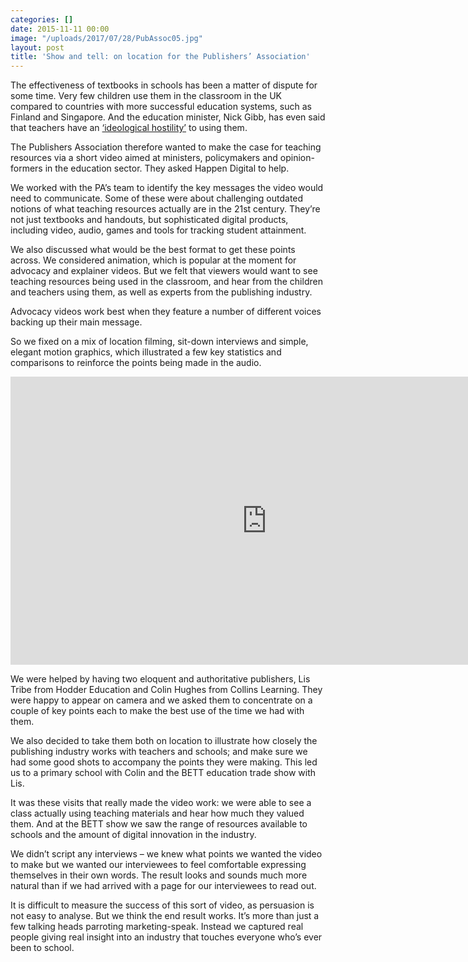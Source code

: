 ```yaml
---
categories: []
date: 2015-11-11 00:00
image: "/uploads/2017/07/28/PubAssoc05.jpg"
layout: post
title: 'Show and tell: on location for the Publishers’ Association'
---
```

The effectiveness of textbooks in schools has been a matter of dispute for some time. Very few children use them in the classroom in the UK compared to countries with more successful education systems, such as Finland and Singapore. And the education minister, Nick Gibb, has even said that teachers have an [‘ideological hostility’](http://www.bbc.co.uk/news/education-30129639) to using them.

The Publishers Association therefore wanted to make the case for teaching resources via a short video aimed at ministers, policymakers and opinion-formers in the education sector. They asked Happen Digital to help.

We worked with the PA’s team to identify the key messages the video would need to communicate. Some of these were about challenging outdated notions of what teaching resources actually are in the 21st century. They’re not just textbooks and handouts, but sophisticated digital products, including video, audio, games and tools for tracking student attainment.

We also discussed what would be the best format to get these points across. We considered animation, which is popular at the moment for advocacy and explainer videos. But we felt that viewers would want to see teaching resources being used in the classroom, and hear from the children and teachers using them, as well as experts from the publishing industry.

Advocacy videos work best when they feature a number of different voices backing up their main message.

So we fixed on a mix of location filming, sit-down interviews and simple, elegant motion graphics, which illustrated a few key statistics and comparisons to reinforce the points being made in the audio.

<iframe width="820" height="461" src="https://www.youtube.com/embed/qOYFngHe_c4" frameborder="0" allowfullscreen=""></iframe>

We were helped by having two eloquent and authoritative publishers, Lis Tribe from Hodder Education and Colin Hughes from Collins Learning. They were happy to appear on camera and we asked them to concentrate on a couple of key points each to make the best use of the time we had with them.

We also decided to take them both on location to illustrate how closely the publishing industry works with teachers and schools; and make sure we had some good shots to accompany the points they were making. This led us to a primary school with Colin and the BETT education trade show with Lis.

It was these visits that really made the video work: we were able to see a class actually using teaching materials and hear how much they valued them. And at the BETT show we saw the range of resources available to schools and the amount of digital innovation in the industry.

We didn’t script any interviews – we knew what points we wanted the video to make but we wanted our interviewees to feel comfortable expressing themselves in their own words. The result looks and sounds much more natural than if we had arrived with a page for our interviewees to read out.

It is difficult to measure the success of this sort of video, as persuasion is not easy to analyse. But we think the end result works. It’s more than just a few talking heads parroting marketing-speak. Instead we captured real people giving real insight into an industry that touches everyone who’s ever been to school.